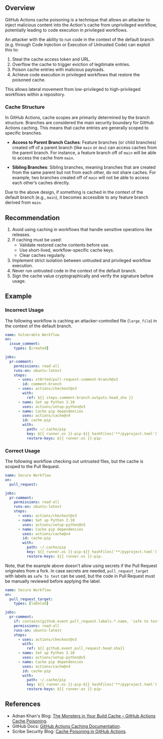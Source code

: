 ## Overview

GitHub Actions cache poisoning is a technique that allows an attacker to inject malicious content into the Action's cache from unprivileged workflow, potentially leading to code execution in privileged workflows.

An attacker with the ability to run code in the context of the default branch (e.g. through Code Injection or Execution of Untrusted Code) can exploit this to:

1. Steal the cache access token and URL.
2. Overflow the cache to trigger eviction of legitimate entries.
3. Poison cache entries with malicious payloads.
4. Achieve code execution in privileged workflows that restore the poisoned cache.

This allows lateral movement from low-privileged to high-privileged workflows within a repository.

### Cache Structure

In GitHub Actions, cache scopes are primarily determined by the branch structure. Branches are considered the main security boundary for GitHub Actions caching. This means that cache entries are generally scoped to specific branches.

- **Access to Parent Branch Caches**: Feature branches (or child branches) created off of a parent branch (like `main` or `dev`) can access caches from the parent branch. For instance, a feature branch off of `main` will be able to access the cache from `main`.

- **Sibling Branches**: Sibling branches, meaning branches that are created from the same parent but not from each other, do not share caches. For example, two branches created off of `main` will not be able to access each other’s caches directly.

Due to the above design, if something is cached in the context of the default branch (e.g., `main`), it becomes accessible to any feature branch derived from `main`.

## Recommendation

1. Avoid using caching in workflows that handle sensitive operations like releases.
2. If caching must be used:
   - Validate restored cache contents before use.
   - Use short-lived, workflow-specific cache keys.
   - Clear caches regularly.
3. Implement strict isolation between untrusted and privileged workflow execution.
4. Never run untrusted code in the context of the default branch.
5. Sign the cache value cryptographically and verify the signature before usage.

## Example

### Incorrect Usage

The following workflow is caching an attacker-controlled file (`large_file`) in the context of the default branch.

```yaml
name: Vulnerable Workflow
on:
  issue_comment:
    types: [created]

jobs:
  pr-comment:
    permissions: read-all
    runs-on: ubuntu-latest
    steps:
      - uses: xt0rted/pull-request-comment-branch@v2
        id: comment-branch
      - uses: actions/checkout@v3
        with:
          ref: ${{ steps.comment-branch.outputs.head_sha }}
      - name: Set up Python 3.10
        uses: actions/setup-python@v5
      - name: Cache pip dependencies
        uses: actions/cache@v4
        id: cache-pip
        with:
          path: ~/.cache/pip
          key: ${{ runner.os }}-pip-${{ hashFiles('**/pyproject.toml') }}
          restore-keys: ${{ runner.os }}-pip-
```

### Correct Usage

The following workflow checking out untrusted files, but the cache is scoped to the Pull Request.

```yaml
name: Secure Workflow
on:
  pull_request:

jobs:
  pr-comment:
    permissions: read-all
    runs-on: ubuntu-latest
    steps:
      - uses: actions/checkout@v3
      - name: Set up Python 3.10
        uses: actions/setup-python@v5
      - name: Cache pip dependencies
        uses: actions/cache@v4
        id: cache-pip
        with:
          path: ~/.cache/pip
          key: ${{ runner.os }}-pip-${{ hashFiles('**/pyproject.toml') }}
          restore-keys: ${{ runner.os }}-pip-
```

Note, that the example above doesn't allow using secrets if the Pull Request originates from a fork. In case secrets are needed, `pull_request_target` with labels as `safe to test` can be used, but the code in Pull Request must be manually reviewed before applying the label.

```yaml
name: Secure Workflow
on:
  pull_request_target:
    types: [labeled]

jobs:
  pr-comment:
    if: contains(github.event.pull_request.labels.*.name, 'safe to test')
    permissions: read-all
    runs-on: ubuntu-latest
    steps:
      - uses: actions/checkout@v3
        with:
          ref: ${{ github.event.pull_request.head.sha}}
      - name: Set up Python 3.10
        uses: actions/setup-python@v5
      - name: Cache pip dependencies
        uses: actions/cache@v4
        id: cache-pip
        with:
          path: ~/.cache/pip
          key: ${{ runner.os }}-pip-${{ hashFiles('**/pyproject.toml') }}
          restore-keys: ${{ runner.os }}-pip-
```

## References

- Adnan Khan's Blog: [The Monsters in Your Build Cache – GitHub Actions Cache Poisoning](https://adnanthekhan.com/2024/05/06/the-monsters-in-your-build-cache-github-actions-cache-poisoning/).
- GitHub Docs: [GitHub Actions Caching Documentation](https://docs.github.com/en/actions/using-workflows/caching-dependencies-to-speed-up-workflows).
- Scribe Security Blog: [Cache Poisoning in GitHub Actions](https://scribesecurity.com/blog/github-cache-poisoning/).
